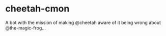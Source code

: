 # cheetah-cmon

A bot with the mission of making @cheetah aware of it being wrong about @the-magic-frog...
